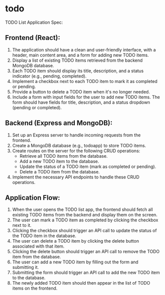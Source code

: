 # todo
TODO List Application Spec:
## Frontend (React):
1. The application should have a clean and user-friendly interface, with a header, main content area, and a form for adding new TODO items.
2. Display a list of existing TODO items retrieved from the backend MongoDB database.
3. Each TODO item should display its title, description, and a status indicator (e.g., pending, completed).
4. Implement a checkbox next to each TODO item to mark it as completed or pending.
5. Provide a button to delete a TODO item when it's no longer needed.
6. Include a form with input fields for the user to add new TODO items. The form should have fields for title, description, and a status dropdown (pending or completed).
## Backend (Express and MongoDB):
1. Set up an Express server to handle incoming requests from the frontend.
2. Create a MongoDB database (e.g., todoapp) to store TODO items.
3. Create routes on the server for the following CRUD operations:
   - Retrieve all TODO items from the database.
   - Add a new TODO item to the database.
   - Update the status of a TODO item (mark as completed or pending).
   - Delete a TODO item from the database.
4. Implement the necessary API endpoints to handle these CRUD operations.
## Application Flow:
1. When the user opens the TODO list app, the frontend should fetch all existing TODO items from the backend and display them on the screen.
2. The user can mark a TODO item as completed by clicking the checkbox next to it.
3. Clicking the checkbox should trigger an API call to update the status of the TODO item in the database.
4. The user can delete a TODO item by clicking the delete button associated with that item.
5. Clicking the delete button should trigger an API call to remove the TODO item from the database.
6. The user can add a new TODO item by filling out the form and submitting it.
7. Submitting the form should trigger an API call to add the new TODO item to the database.
8. The newly added TODO item should then appear in the list of TODO items on the frontend.